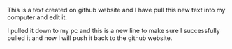 This is a text created on github website and I have pull this new text into my computer and edit it.

I pulled it down to my pc and this is a new line to make sure I successfully pulled it and now I will push it back to the github website.